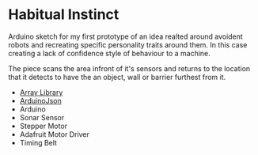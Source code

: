 # Habitual Instinct

Arduino sketch for my first prototype of an idea realted around avoident robots and recreating specific personality traits around them. In this case creating a lack of confidence style of behaviour to a machine.

The piece scans the area infront of it's sensors and returns to the location that it detects to have the an object, wall or barrier furthest from it.

* [Array Library](https://github.com/jshaw/arduino-array)
* [ArduinoJson](https://github.com/bblanchon/ArduinoJson)
* Arduino
* Sonar Sensor
* Stepper Motor
* Adafruit Motor Driver
* Timing Belt



